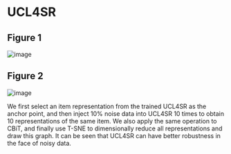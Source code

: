 # UCL4SR
## Figure 1
![image](https://github.com/kuzma-long/UCL4SR/assets/50549357/d8575ee2-1965-4ecd-9443-dff504ba101f)
## Figure 2
![image](https://github.com/kuzma-long/UCL4SR/assets/50549357/6d8a6211-a04b-4a14-b480-4829376ba856)

We first select an item representation from the trained UCL4SR as the anchor point, and then inject 10% noise data into UCL4SR 10 times to obtain 10 representations of the same item. We also apply the same operation to CBiT, and finally use T-SNE to dimensionally reduce all representations and draw this graph. It can be seen that UCL4SR can have better robustness in the face of noisy data.
